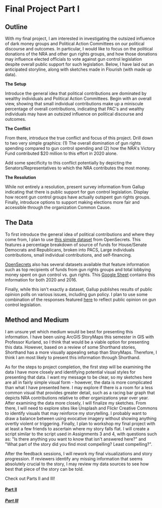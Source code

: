 # Final Project Part I

## Outline

With my final project, I am interested in investigating the outsized influence of dark money groups and Political Action Committees on our political discourse and outcomes. In particular, I would like to focus on the political donations of the NRA and other gun rights groups, and how those donations may influence elected officials to vote against gun control legislation despite overall public support for such legislation. Below, I have laid out an anticipated storyline, along with sketches made in Flourish (with made up data). 

**The Setup** 

Introduce the general idea that political contributions are dominated by wealthy individuals and Political Action Committees. Begin with an overall view, showing that small individual contributions make up a miniscule percentage of overall contributions, indicating that PAC's and wealthy individuals may have an outsized influence on political discourse and outcomes. 

<div class="flourish-embed flourish-chart" data-src="visualisation/7836629"><script src="https://public.flourish.studio/resources/embed.js"></script></div>

**The Conflict**

From there, introduce the true conflict and focus of this project. Drill down to two very simple graphics: (1) The overall domination of gun rights spending compared to gun control spending and (2) how the NRA's Victory Fund contributed $20 million to this effort in 2020 alone. 

<div class="flourish-embed flourish-scatter" data-src="visualisation/7836718"><script src="https://public.flourish.studio/resources/embed.js"></script></div>

<div class="flourish-embed" data-src="visualisation/7836866"><script src="https://public.flourish.studio/resources/embed.js"></script></div>

Add some specificity to this conflict potentially by depicting the Senators/Representatives to which the NRA contributes the most money. 

**The Resolution**

While not entirely a resolution, present survey information from Gallup indicating that there is public support for gun control legislation. Display how recent gun control groups have actually outspent gun rights groups. Finally, introduce options to support making elections more fair and accessible through the organization Common Cause. 

<div class="flourish-embed flourish-chart" data-src="visualisation/7836890"><script src="https://public.flourish.studio/resources/embed.js"></script></div>

## The Data 

To first introduce the general idea of political contributions and where they come from, I plan to use [this simple dataset](https://www.opensecrets.org/elections-overview/where-the-money-came-from) from OpenSecrets. This features a percentage breakdown of source of funds for House/Senate Democrats and Republicans, broken into PACS, Large individuals contributions, small individual contributions, and self-financing. 

[OpenSecrets](https://www.opensecrets.org/news/issues/guns/) also has several datasets available that feature information such as top recipients of funds from gun rights groups and total lobbying money spent on gun control vs. gun rights. This [Google Sheet](https://docs.google.com/spreadsheets/d/1-7PdCI2NawSgP1QE-cGYVYedetYqepR-4jBweaJyqFo/edit#gid=0) contains this information for both 2020 and 2016. 

Finally, while this isn't exactly a dataset, Gallup publishes results of public opinion polls on various issues, including gun policy. I plan to use some combination of the responses featured [here](https://news.gallup.com/poll/1645/guns.aspx) to reflect public opinion on gun control legislation.

## Method and Medium

I am unsure yet which medium would be best for presenting this information. I have been using ArcGIS StoryMaps this semester in GIS with Professor Kurland, so I think that would be a viable option for presenting this data. However, based on a review of some Shorthand stories, Shorthand has a more visually appealing setup than StoryMaps. Therefore, I think I am most likely to present this information through Shorthand.

As for the steps to project completion, the first step will be examining the data I have more closely and identifying potential visual styles for presenting that data. I want my message to be clear, so my sketches here are all in fairly simple visual form - however, the data is more complicated than what I have presented here. I may explore if there is a room for a less common visual that provides greater detail, such as a racing bar graph that depicts NRA contributions relative to other organizations year over year. After examining the data more closely, I will finalize my sketches. From there, I will need to explore sites like Unsplash and Flickr Creative Commons to identify visuals that may reinforce my storytelling. I probably want to draw a balance between using evocative imagery without showing anything overtly violent or triggering. Finally, I plan to workshop my final project with at least a few friends to ascertain where my story falls flat. I will create a script similar to the script used in Assignments 3 and 4, with questions such as: "Is there anything you want to know that isn't answered here?" and "What part of the story did you find most compelling? Least compelling?". 

After the feedback sessions, I will rework my final visualizations and story progression. If reviewers identify any missing information that seems absolutely crucial to the story, I may review my data sources to see how best that piece of the story can be told. 

Check out Parts II and III!

#### [Part II](FinalProjectPartI.html)

##### [Part III](FinalProjectPartI.html)


